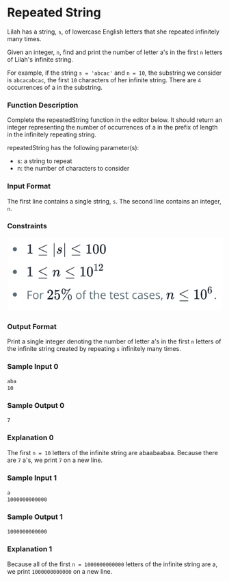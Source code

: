 # Repeated String

Lilah has a string, `s`, of lowercase English letters that she repeated infinitely many times.

Given an integer, `n`, find and print the number of letter a's in the first `n` letters of Lilah's infinite string.

For example, if the string `s = 'abcac'` and `n = 10`, the substring we consider is `abcacabcac`, the first `10` characters of her infinite string. There are `4` occurrences of a in the substring.

### Function Description

Complete the repeatedString function in the editor below. It should return an integer representing the number of occurrences of a in the prefix of length  in the infinitely repeating string.

repeatedString has the following parameter(s):

- s: a string to repeat
- n: the number of characters to consider

### Input Format

The first line contains a single string, `s`.
The second line contains an integer, `n`.

### Constraints
![constraints](./constraints.png)

### Output Format

Print a single integer denoting the number of letter a's in the first `n` letters of the infinite string created by repeating `s` infinitely many times.

### Sample Input 0
```shell
aba
10
```

### Sample Output 0
```shell
7
```

### Explanation 0
The first `n = 10` letters of the infinite string are abaabaabaa. Because there are `7` a's, we print `7` on a new line.

### Sample Input 1
```shell
a
1000000000000
```

### Sample Output 1
```shell
1000000000000
```

### Explanation 1
Because all of the first `n = 1000000000000` letters of the infinite string are a, we print `1000000000000` on a new line.

